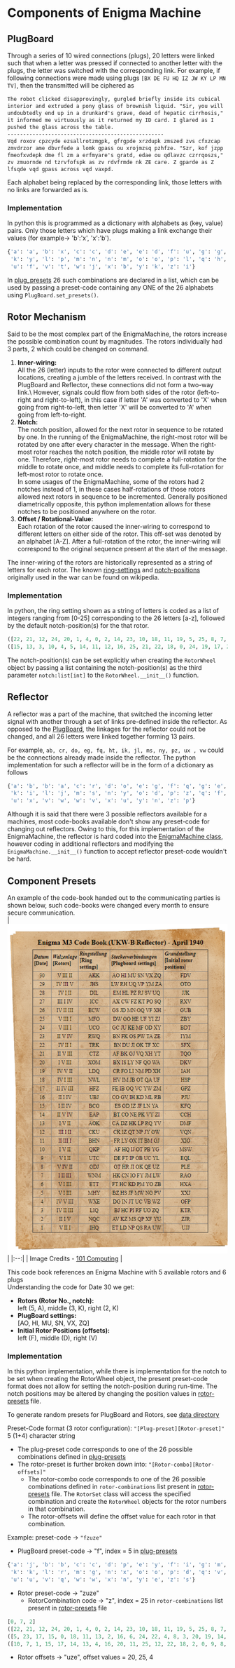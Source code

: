 # Components of Enigma Machine

## PlugBoard

Through a series of 10 wired connections (plugs), 20 letters were linked such that when a letter was pressed if connected to another letter with the plugs, the letter was switched with the corresponding link. For example, if following connections were made using plugs `[BX DE FU HQ IZ JW KY LP MN TV]`, then the transmitted will be ciphered as
```
The robot clicked disapprovingly, gurgled briefly inside its cubical interior and extruded a pony glass of brownish liquid. "Sir, you will undoubtedly end up in a drunkard's grave, dead of hepatic cirrhosis," it informed me virtuously as it returned my ID card. I glared as I pushed the glass across the table.
--------------------------------------------------
Vqd roxov cpzcyde ezsallrotzmgpk, gfrgpde xrzdupk zmszed zvs cfxzcap zmvdrzor ame dbvrfede a lomk gpass ou xrojmzsq pzhfze. "Szr, kof jzpp fmeofxvdepk dme fl zm a erfmyare's gratd, edae ou qdlavzc czrrqoszs," zv zmuornde nd tzrvfofspk as zv rdvfrmde nk ZE care. Z gparde as Z lfsqde vqd gpass across vqd vaxpd.
```
Each alphabet being replaced by the corresponding link, those letters with no links are forwarded as is.

### Implementation

In python this is programmed as a dictionary with alphabets as (key, value) pairs. Only those letters which have plugs making a link exchange their values (for example-> 'b':'x', 'x':'b').

```python
{'a': 'a', 'b': 'x', 'c': 'c', 'd': 'e', 'e': 'd', 'f': 'u', 'g': 'g', 'h': 'q', 'i': 'z', 'j': 'w',
 'k': 'y', 'l': 'p', 'm': 'n', 'n': 'm', 'o': 'o', 'p': 'l', 'q': 'h', 'r': 'r', 's': 's', 't': 'v',
 'u': 'f', 'v': 't', 'w': 'j', 'x': 'b', 'y': 'k', 'z': 'i'}
```

In [plug_presets](../data/plug_presets.py) 26 such combinations are declared in a list, which can be used by passing a preset-code containing any ONE of the 26 alphabets using `PlugBoard.set_presets()`.

## Rotor Mechanism

Said to be the most complex part of the EnigmaMachine, the rotors increase the possible combination count by magnitudes. The rotors individually had 3 parts, 2 which could be changed on command.
1. **Inner-wiring:**\
   All the 26 (letter) inputs to the rotor were connected to different output locations, creating a jumble of the letters received. In contrast with the PlugBoard and Reflector, these connections did not form a two-way link.\ However, signals could flow from both sides of the rotor (left-to-right and right-to-left), in this case if letter 'A' was converted to 'X' when going from right-to-left, then letter 'X' will be converted to 'A' when going from left-to-right.   
2. **Notch:**\
   The notch position, allowed for the next rotor in sequence to be rotated by one. In the running of the EnigmaMachine, the right-most rotor will be rotated by one after every character in the message. When the right-most rotor reaches the notch position, the middle rotor will rotate by one. Therefore, right-most rotor needs to complete a full-rotation for the middle to rotate once, and middle needs to complete its full-rotation for left-most rotor to rotate once.\
   In some usages of the EnigmaMachine, some of the rotors had 2 notches instead of 1, in these cases half-rotations of those rotors allowed next rotors in sequence to be incremented. Generally positioned diametrically opposite, this python implementation allows for these notches to be positioned anywhere on the rotor.
3. **Offset / Rotational-Value:**\
   Each rotation of the rotor caused the inner-wiring to correspond to different letters on either side of the rotor. This off-set was denoted by an alphabet [A-Z]. After a full-rotation of the rotor, the inner-wiring will correspond to the original sequence present at the start of the message.

The inner-wiring of the rotors are historically represented as a string of letters for each rotor. The known [ring-settings](https://en.wikipedia.org/wiki/Enigma_rotor_details#Ring_setting) and [notch-positions](https://en.wikipedia.org/wiki/Enigma_rotor_details#Turnover_notch_positions) originally used in the war can be found on wikipedia.

### Implementation

In python, the ring setting shown as a string of letters is coded as a list of integers ranging from [0-25] corresponding to the 26 letters [a-z], followed by the default notch-position(s) for the that rotor.

```python
([22, 21, 12, 24, 20, 1, 4, 0, 2, 14, 23, 10, 18, 11, 19, 5, 25, 8, 7, 17, 3, 6, 13, 9, 15, 16], [21])
([15, 13, 3, 10, 4, 5, 14, 11, 12, 16, 25, 21, 22, 18, 0, 24, 19, 17, 2, 6, 7, 9, 1, 20, 23, 8], [17, 12])
```

The notch-position(s) can be set explicitly when creating the `RotorWheel` object by passing a list containing the notch-position(s) as the third parameter `notch:list[int]` to the `RotorWheel.__init__()` function.

## Reflector

A reflector was a part of the machine, that switched the incoming letter signal with another through a set of links pre-defined inside the reflector. As opposed to the [PlugBoard](#plugboard), the linkages for the reflector could not be changed, and all 26 letters were linked together forming 13 pairs.

For example, `ab, cr, do, eg, fq, ht, ik, jl, ms, ny, pz, ux , vw` could be the connections already made inside the reflector. The python implementation for such a reflector will be in the form of a dictionary as follows

```python
{'a': 'b', 'b': 'a', 'c': 'r', 'd': 'o', 'e': 'g', 'f': 'q', 'g': 'e', 'h': 't', 'i': 'k', 'j': 'l',
 'k': 'i', 'l': 'j', 'm': 's', 'n': 'y', 'o': 'd', 'p': 'z', 'q': 'f', 'r': 'c', 's': 'm', 't': 'h',
 'u': 'x', 'v': 'w', 'w': 'v', 'x': 'u', 'y': 'n', 'z': 'p'}
```

Although it is said that there were 3 possible reflectors available for a machines, most code-books available don't show any preset-code for changing out reflectors. Owing to this, for this implementation of the EnigmaMachine, the reflector is hard coded into the [EnigmaMachine class](../enigma_machine.py), however coding in additional reflectors and modifying the `EnigmaMachine.__init__()` function to accept reflector preset-code wouldn't be hard.

## Component Presets

An example of the code-book handed out to the communicating parties is shown below, such code-books were changed every month to ensure secure communication.\
| ![Code Book Example](../assets/img/enigma-code-book.png) |
|:--:|
| Image Credits - [101 Computing](https://www.101computing.net/enigma-daily-settings-generator/) |

This code book references an Enigma Machine with 5 available rotors and 6 plugs\
Understanding the code for Date 30 we get:
+ **Rotors (Rotor No., notch):**\
left (5, A), middle (3, K), right (2, K)
+ **PlugBoard settings:**\
[AO, HI, MU, SN, VX, ZQ]
+ **Initial Rotor Positions (offsets):**\
left (F), middle (D), right (V)

### Implementation

In this python implementation, while there is implementation for the notch to be set when creating the RotorWheel object, the present preset-code format does not allow for setting the notch-position during run-time. The notch positions may be altered by changing the position values in [rotor-presets](../data/rotor_presets.py) file.

To generate random presets for PlugBoard and Rotors, see [data directory](../data)

Preset-Code format (3 rotor configuration): `"[Plug-preset][Rotor-preset]"` 5 (1+4) character string
+ The plug-preset code corresponds to one of the 26 possible combinations defined in [plug-presets](../data/plug_presets.py)
+ The rotor-preset is further broken down into: `"[Rotor-combo][Rotor-offsets]"`
   - The rotor-combo code corresponds to one of the 26 possible combinations defined in `rotor-combinations` list present in [rotor-presets](../data/rotor_presets.py) file. The `RotorSet` class will access the specified combination and create the `RotorWheel` objects for the rotor numbers in that combination.
   - The rotor-offsets will define the offset value for each rotor in that combination.

Example: preset-code -> `"fzuze"`
+ PlugBoard preset-code -> "f", index = 5 in [plug-presets](../data/plug_presets.py)
```python
{'a': 'j', 'b': 'b', 'c': 'c', 'd': 'p', 'e': 'y', 'f': 'i', 'g': 'm', 'h': 't', 'i': 'f', 'j': 'a',
 'k': 'k', 'l': 'r', 'm': 'g', 'n': 'x', 'o': 'o', 'p': 'd', 'q': 'v', 'r': 'l', 's': 'z', 't': 'h',
 'u': 'u', 'v': 'q', 'w': 'w', 'x': 'n', 'y': 'e', 'z': 's'}
```
+ Rotor preset-code -> "zuze"
  - RotorCombination code -> "z", index = 25 in `rotor-combinations` list present in [rotor-presets](../data/rotor_presets.py) file
```python
[0, 7, 2]
([22, 21, 12, 24, 20, 1, 4, 0, 2, 14, 23, 10, 18, 11, 19, 5, 25, 8, 7, 17, 3, 6, 13, 9, 15, 16], [21]) # index -> 0
([5, 23, 17, 15, 0, 18, 11, 13, 2, 16, 6, 24, 22, 4, 8, 3, 20, 19, 14, 7, 10, 21, 1, 25, 9, 12], [11, 8]) # index -> 7
([10, 7, 1, 15, 17, 14, 13, 4, 16, 20, 11, 25, 12, 22, 18, 2, 0, 9, 8, 6, 24, 19, 23, 21, 5, 3], [2]) # index -> 2
```
  - Rotor offsets -> "uze", offset values = 20, 25, 4